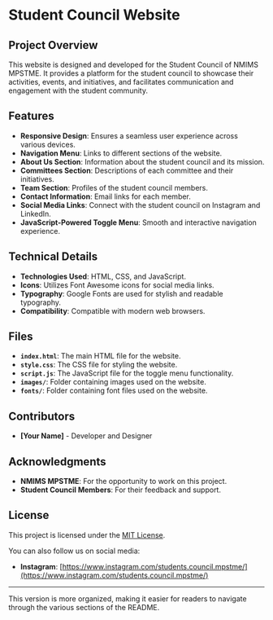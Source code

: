 

# Student Council Website

## Project Overview

This website is designed and developed for the Student Council of NMIMS MPSTME. It provides a platform for the student council to showcase their activities, events, and initiatives, and facilitates communication and engagement with the student community.

## Features

- **Responsive Design**: Ensures a seamless user experience across various devices.
- **Navigation Menu**: Links to different sections of the website.
- **About Us Section**: Information about the student council and its mission.
- **Committees Section**: Descriptions of each committee and their initiatives.
- **Team Section**: Profiles of the student council members.
- **Contact Information**: Email links for each member.
- **Social Media Links**: Connect with the student council on Instagram and LinkedIn.
- **JavaScript-Powered Toggle Menu**: Smooth and interactive navigation experience.

## Technical Details

- **Technologies Used**: HTML, CSS, and JavaScript.
- **Icons**: Utilizes Font Awesome icons for social media links.
- **Typography**: Google Fonts are used for stylish and readable typography.
- **Compatibility**: Compatible with modern web browsers.

## Files

- **`index.html`**: The main HTML file for the website.
- **`style.css`**: The CSS file for styling the website.
- **`script.js`**: The JavaScript file for the toggle menu functionality.
- **`images/`**: Folder containing images used on the website.
- **`fonts/`**: Folder containing font files used on the website.

## Contributors

- **[Your Name]** - Developer and Designer

## Acknowledgments

- **NMIMS MPSTME**: For the opportunity to work on this project.
- **Student Council Members**: For their feedback and support.

## License

This project is licensed under the [MIT License](LICENSE).


You can also follow us on social media:

- **Instagram**: [https://www.instagram.com/students.council.mpstme/](https://www.instagram.com/students.council.mpstme/)

---

This version is more organized, making it easier for readers to navigate through the various sections of the README.
